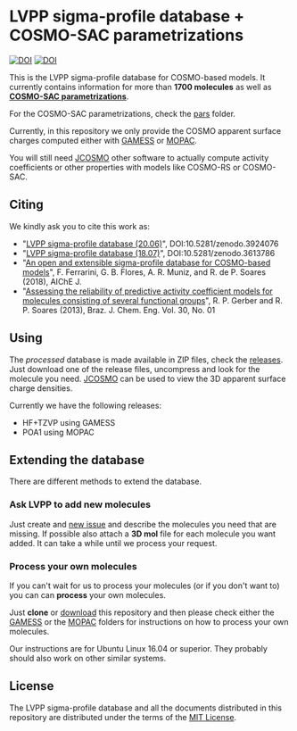 # LVPP sigma-profile database + COSMO-SAC parametrizations
[![DOI](https://zenodo.org/badge/DOI/10.5281/zenodo.3924076.svg)](https://doi.org/10.5281/zenodo.3924076)
[![DOI](https://zenodo.org/badge/DOI/10.5281/zenodo.3613786.svg)](https://doi.org/10.5281/zenodo.3613786)

This is the LVPP sigma-profile database for COSMO-based models. It currently contains information for more than **1700 molecules** as well as [**COSMO-SAC parametrizations**](https://github.com/lvpp/sigma/tree/master/pars).

For the COSMO-SAC parametrizations, check the [pars](https://github.com/lvpp/sigma/tree/master/pars) folder.

Currently, in this repository we only provide the COSMO apparent surface charges computed either with
[GAMESS](http://www.msg.ameslab.gov/gamess/) or [MOPAC](http://openmopac.net/).

You will still need [JCOSMO](https://www.ufrgs.br/lvpp/download/jcosmo/) other software to actually compute activity coefficients or other properties with models like COSMO-RS or COSMO-SAC.

## Citing
We kindly ask you to cite this work as:
 * "[LVPP sigma-profile database (20.06)](https://doi.org/10.5281/zenodo.3924076)", DOI:10.5281/zenodo.3924076
 * "[LVPP sigma-profile database (18.07)](https://doi.org/10.5281/zenodo.3613786)", DOI:10.5281/zenodo.3613786
 * "[An open and extensible sigma-profile database for COSMO-based models](https://doi.org/10.1002/aic.16194)", F. Ferrarini, G. B. Flores, A. R. Muniz, and R. de P. Soares (2018), AIChE J.
 * "[Assessing the reliability of predictive activity coefficient models for molecules consisting of several functional groups](http://dx.doi.org/10.1590/S0104-66322013000100002)", R. P. Gerber and R. P. Soares (2013), Braz. J. Chem. Eng. Vol. 30, No. 01

## Using
The *processed* database is made available in ZIP files, check the [releases](http://github.com/lvpp/sigma/releases).
Just download one of the release files, uncompress and look for the molecule you need.
[JCOSMO](https://www.ufrgs.br/lvpp/download/jcosmo/) can be used to view the 3D apparent surface charge densities.

Currently we have the following releases:
* HF+TZVP using GAMESS
* POA1 using MOPAC

## Extending the database

There are different methods to extend the database.

### Ask LVPP to add new molecules

Just create and [new issue](https://github.com/lvpp/sigma/issues)
and describe the molecules you need that are missing.
If possible also attach a **3D mol** file for each molecule you want added.
It can take a while until we process your request.

### Process your own molecules

If you can't wait for us to process your molecules (or if you don't want to)
you can can **process** your own molecules.

Just **clone** or [download](https://github.com/lvpp/sigma/archive/master.zip) this repository and then
please check either the [GAMESS](https://github.com/lvpp/sigma/tree/master/GAMESS)
or the [MOPAC](https://github.com/lvpp/sigma/tree/master/MOPAC) folders for instructions
on how to process your own molecules.

Our instructions are for Ubuntu Linux 16.04 or superior. They probably should also
work on other similar systems.

## License

The LVPP sigma-profile database and all the documents distributed in this repository are distributed under the terms
of the [MIT License](https://github.com/lvpp/sigma/blob/master/LICENSE).
